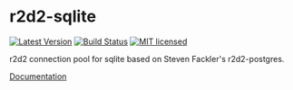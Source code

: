r2d2-sqlite
=============
[![Latest Version](https://img.shields.io/crates/v/r2d2-sqlite.svg)](https://crates.io/crates/r2d2-sqlite)
[![Build Status](https://api.travis-ci.org/ivanceras/r2d2-sqlite.svg)](https://travis-ci.org/ivanceras/r2d2-sqlite)
[![MIT licensed](https://img.shields.io/badge/license-MIT-blue.svg)](./LICENSE)

r2d2 connection pool for sqlite based on Steven Fackler's r2d2-postgres. 


[Documentation](https://docs.rs/r2d2_sqlite/)
